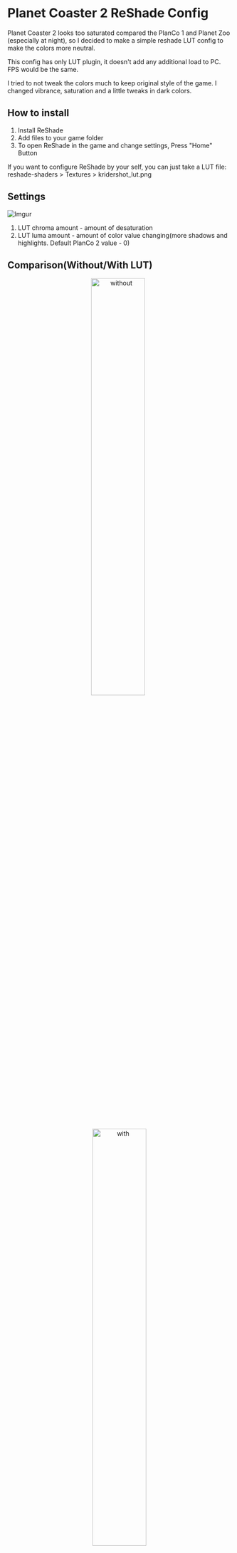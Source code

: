# Planet Coaster 2 ReShade Config
Planet Coaster 2 looks too saturated compared the PlanCo 1 and Planet Zoo (especially at night), so I decided to make a simple reshade LUT config to make the colors more neutral.

This config has only LUT plugin, it doesn't add any additional load to PC. FPS would be the same.

I tried to not tweak the colors much to keep original style of the game. I changed vibrance, saturation and a little tweaks in dark colors.

## How to install
1. Install ReShade
2. Add files to your game folder
3. To open ReShade in the game and change settings, Press "Home" Button

If you want to configure ReShade by your self, you can just take a LUT file: reshade-shaders > Textures > kridershot_lut.png

## Settings
![Imgur](https://imgur.com/5dd8CHy.png)

1. LUT chroma amount - amount of desaturation
2. LUT luma amount - amount of color value changing(more shadows and highlights. Default PlanCo 2 value - 0)

## Comparison(Without/With LUT)
<p align="center">
  <img alt="without" src="https://imgur.com/o01kbXL.jpg" width="49%">
&nbsp;
  <img alt="with" src="https://imgur.com/V8G7fvc.jpg" width="49%">
</p>
<p align="center">
  <img alt="without" src="https://imgur.com/rMziLhp.jpg" width="49%">
&nbsp;
  <img alt="with" src="https://imgur.com/h9V3FjR.jpg" width="49%">
</p>
<p align="center">
  <img alt="without" src="https://imgur.com/iJFjtKw.jpg" width="49%">
&nbsp;
  <img alt="with" src="https://imgur.com/PU6tGem.jpg" width="49%">
</p>
<p align="center">
  <img alt="without" src="https://imgur.com/WvnDZrd.jpg" width="49%">
&nbsp;
  <img alt="with" src="https://imgur.com/4el7sRw.jpg" width="49%">
</p>
<p align="center">
  <img alt="without" src="https://imgur.com/FV8uLOO.jpg" width="49%">
&nbsp;
  <img alt="with" src="https://imgur.com/1XGrmLh.jpg" width="49%">
</p>
<p align="center">
  <img alt="without" src="https://imgur.com/yE0P9CM.jpg" width="49%">
&nbsp;
  <img alt="with" src="https://imgur.com/A2Adn1u.jpg" width="49%">
</p>
<p align="center">
  <img alt="without" src="https://imgur.com/hufBFR2.jpg" width="49%">
&nbsp;
  <img alt="with" src="https://imgur.com/zKSACUS.jpg" width="49%">
</p>
<p align="center">
  <img alt="without" src="https://imgur.com/XnyDMkz.jpg" width="49%">
&nbsp;
  <img alt="with" src="https://imgur.com/DhTMEfJ.jpg" width="49%">
</p>
<p align="center">
  <img alt="without" src="https://imgur.com/XugGeFU.jpg" width="49%">
&nbsp;
  <img alt="with" src="https://imgur.com/z6L8Elm.jpg" width="49%">
</p>
<p align="center">
  <img alt="without" src="https://imgur.com/fyvalZo.jpg" width="49%">
&nbsp;
  <img alt="with" src="https://imgur.com/e7ljS3V.jpg" width="49%">
</p>
<p align="center">
  <img alt="without" src="https://imgur.com/laZSKkz.jpg" width="49%">
&nbsp;
  <img alt="with" src="https://imgur.com/IBVTCMp.jpg" width="49%">
</p>
<p align="center">
  <img alt="without" src="https://imgur.com/uW7nek3.jpg" width="49%">
&nbsp;
  <img alt="with" src="https://imgur.com/3OuvRVU.jpg" width="49%">
</p>
<p align="center">
  <img alt="without" src="https://imgur.com/lWQ5iVl.jpg" width="49%">
&nbsp;
  <img alt="with" src="https://imgur.com/8W37VhE.jpg" width="49%">
</p>
<p align="center">
  <img alt="without" src="https://imgur.com/Oo8IHjf.jpg" width="49%">
&nbsp;
  <img alt="with" src="https://imgur.com/TeV4Srr.jpg" width="49%">
</p>
